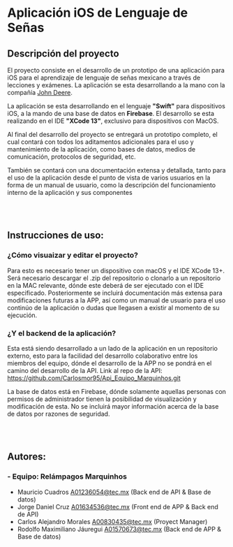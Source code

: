 # Aplicación iOS de Lenguaje de Señas

## Descripción del proyecto
El proyecto consiste en el desarrollo de un prototipo de una aplicación para iOS para el aprendizaje de lenguaje de señas mexicano a través de lecciones y exámenes. La aplicación se esta desarrollando a la mano con la compañía [John Deere](https://www.deere.com/en/index.html). 

La aplicación se esta desarrollando en el lenguaje **"Swift"** para dispositivos iOS, a la mando de una base de datos en **Firebase**. El desarrollo se esta realizando en el IDE **"XCode 13"**, exclusivo para dispositivos con MacOS.

Al final del desarrollo del proyecto se entregará un prototipo completo, el cual contará con todos los aditamentos adicionales para el uso y mantenimiento de la aplicación, como bases de datos, medios de comunicación, protocolos de seguridad, etc.

También se contará con una documentación extensa y detallada, tanto para el uso de la aplicación desde el punto de vista de varios usuarios en la forma de un manual de usuario, como la descripción del funcionamiento interno de la aplicación y sus componentes

<br></br>
## Instrucciones de uso:
### ¿Cómo visuaizar y editar el proyecto?
Para esto es necesario tener un dispositivo con macOS y el IDE XCode 13+. Será necesario descargar el .zip del repositorio o clonarlo a un repositorio en la MAC relevante, dónde este deberá de ser ejecutado con el IDE especificado.
Posteriormente se incluirá documentación más extensa para modificaciones futuras a la APP, así como un manual de usuario para el uso continúo de la aplicación o dudas que llegasen a existir al momento de su ejecución.

### ¿Y el backend de la aplicación?
Esta está siendo desarrollado a un lado de la aplicación en un repositorio externo, esto para la facilidad del desarrollo colaborativo entre los miembros del equipo, dónde el desarrollo de la APP no se pondrá en el camino del desarrollo de la API.
Link al repo de la API: https://github.com/Carlosmor95/Api_Equipo_Marquinhos.git

La base de datos está en Firebase, dónde solamente aquellas personas con permisos de administrador tienen la posibilidad de visualización y modificación de esta. No se incluirá mayor información acerca de la base de datos por razones de seguridad.

<br></br>
## Autores: 
### - Equipo: Relámpagos Marquinhos
-  Mauricio Cuadros A01236054@tec.mx (Back end de API & Base de datos)
-  Jorge Daniel Cruz A01634536@tec.mx (Front end de APP & Back end de API)
-  Carlos Alejandro Morales A00830435@tec.mx (Proyect Manager)
-  Rodolfo Maximiliano Jáuregui A01570673@tec.mx (Back end de APP & Base de datos)




